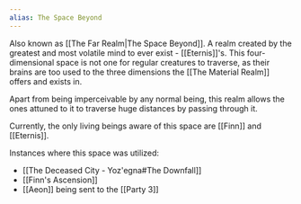 ```yaml
---
alias: The Space Beyond
---
```

Also known as [[The Far Realm|The Space Beyond]]. A realm created by the greatest and most volatile mind to ever exist - [[Eternis]]'s. This four-dimensional space is not one for regular creatures to traverse, as their brains are too used to the three dimensions the [[The Material Realm]] offers and exists in.

Apart from being imperceivable by any normal being, this realm allows the ones attuned to it to traverse huge distances by passing through it.

Currently, the only living beings aware of this space are [[Finn]] and [[Eternis]].

Instances where this space was utilized:
- [[The Deceased City - Yoz'egna#The Downfall]]
- [[Finn's Ascension]]
- [[Aeon]] being sent to the [[Party 3]]
